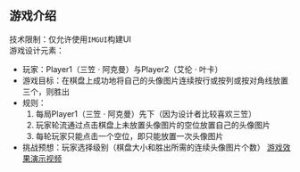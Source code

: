 ## 游戏介绍
技术限制：仅允许使用`IMGUI`构建UI  
游戏设计元素：
- 玩家：Player1（三笠 · 阿克曼）与Player2（艾伦 · 叶卡）
- 游戏目标：在棋盘上成功地将自己的头像图片连续按行或按列或按对角线放置三个，则胜出
- 规则：
	1. 每局Player1（三笠 · 阿克曼）先下（因为设计者比较喜欢三笠）
	2. 玩家轮流通过点击棋盘上未放置头像图片的空位放置自己的头像图片
	3. 每轮玩家只能点击一个空位，即只能放置一次头像图片
- 挑战预想：玩家选择级别（棋盘大小和胜出所需的连续头像图片个数）
[游戏效果演示视频](https://www.bilibili.com/video/av67158275/)

